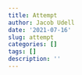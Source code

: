 ```yaml
---
title: Attempt
author: Jacob Udell
date: '2021-07-16'
slug: attempt
categories: []
tags: []
description: ''
---
```

